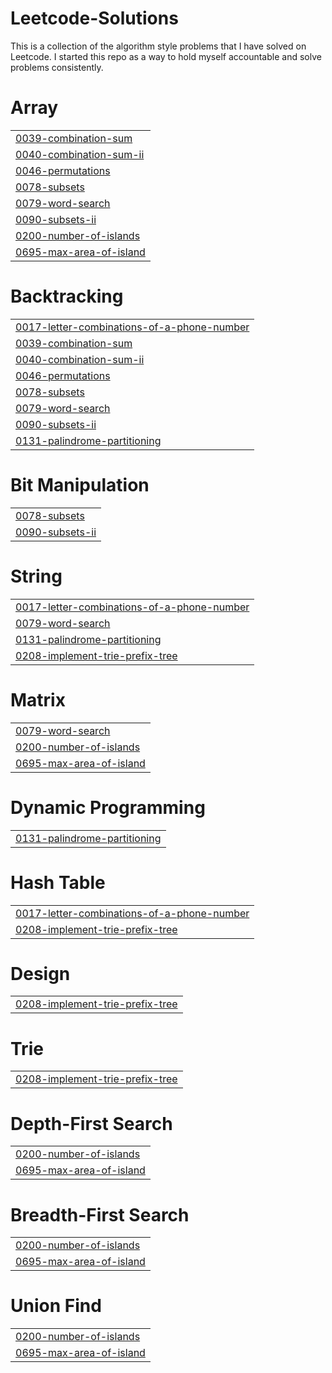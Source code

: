 # Leetcode-Solutions

This is a collection of the algorithm style problems that I have solved on Leetcode. I started this repo as a way to hold myself accountable and solve problems consistently.


# Array
|  |
| ------- |
| [0039-combination-sum](https://github.com/jaidevmane/leetcode-solutions/tree/master/0039-combination-sum) |
| [0040-combination-sum-ii](https://github.com/jaidevmane/leetcode-solutions/tree/master/0040-combination-sum-ii) |
| [0046-permutations](https://github.com/jaidevmane/leetcode-solutions/tree/master/0046-permutations) |
| [0078-subsets](https://github.com/jaidevmane/leetcode-solutions/tree/master/0078-subsets) |
| [0079-word-search](https://github.com/jaidevmane/leetcode-solutions/tree/master/0079-word-search) |
| [0090-subsets-ii](https://github.com/jaidevmane/leetcode-solutions/tree/master/0090-subsets-ii) |
| [0200-number-of-islands](https://github.com/jaidevmane/leetcode-solutions/tree/master/0200-number-of-islands) |
| [0695-max-area-of-island](https://github.com/jaidevmane/leetcode-solutions/tree/master/0695-max-area-of-island) |
# Backtracking
|  |
| ------- |
| [0017-letter-combinations-of-a-phone-number](https://github.com/jaidevmane/leetcode-solutions/tree/master/0017-letter-combinations-of-a-phone-number) |
| [0039-combination-sum](https://github.com/jaidevmane/leetcode-solutions/tree/master/0039-combination-sum) |
| [0040-combination-sum-ii](https://github.com/jaidevmane/leetcode-solutions/tree/master/0040-combination-sum-ii) |
| [0046-permutations](https://github.com/jaidevmane/leetcode-solutions/tree/master/0046-permutations) |
| [0078-subsets](https://github.com/jaidevmane/leetcode-solutions/tree/master/0078-subsets) |
| [0079-word-search](https://github.com/jaidevmane/leetcode-solutions/tree/master/0079-word-search) |
| [0090-subsets-ii](https://github.com/jaidevmane/leetcode-solutions/tree/master/0090-subsets-ii) |
| [0131-palindrome-partitioning](https://github.com/jaidevmane/leetcode-solutions/tree/master/0131-palindrome-partitioning) |
# Bit Manipulation
|  |
| ------- |
| [0078-subsets](https://github.com/jaidevmane/leetcode-solutions/tree/master/0078-subsets) |
| [0090-subsets-ii](https://github.com/jaidevmane/leetcode-solutions/tree/master/0090-subsets-ii) |
# String
|  |
| ------- |
| [0017-letter-combinations-of-a-phone-number](https://github.com/jaidevmane/leetcode-solutions/tree/master/0017-letter-combinations-of-a-phone-number) |
| [0079-word-search](https://github.com/jaidevmane/leetcode-solutions/tree/master/0079-word-search) |
| [0131-palindrome-partitioning](https://github.com/jaidevmane/leetcode-solutions/tree/master/0131-palindrome-partitioning) |
| [0208-implement-trie-prefix-tree](https://github.com/jaidevmane/leetcode-solutions/tree/master/0208-implement-trie-prefix-tree) |
# Matrix
|  |
| ------- |
| [0079-word-search](https://github.com/jaidevmane/leetcode-solutions/tree/master/0079-word-search) |
| [0200-number-of-islands](https://github.com/jaidevmane/leetcode-solutions/tree/master/0200-number-of-islands) |
| [0695-max-area-of-island](https://github.com/jaidevmane/leetcode-solutions/tree/master/0695-max-area-of-island) |
# Dynamic Programming
|  |
| ------- |
| [0131-palindrome-partitioning](https://github.com/jaidevmane/leetcode-solutions/tree/master/0131-palindrome-partitioning) |
# Hash Table
|  |
| ------- |
| [0017-letter-combinations-of-a-phone-number](https://github.com/jaidevmane/leetcode-solutions/tree/master/0017-letter-combinations-of-a-phone-number) |
| [0208-implement-trie-prefix-tree](https://github.com/jaidevmane/leetcode-solutions/tree/master/0208-implement-trie-prefix-tree) |
# Design
|  |
| ------- |
| [0208-implement-trie-prefix-tree](https://github.com/jaidevmane/leetcode-solutions/tree/master/0208-implement-trie-prefix-tree) |
# Trie
|  |
| ------- |
| [0208-implement-trie-prefix-tree](https://github.com/jaidevmane/leetcode-solutions/tree/master/0208-implement-trie-prefix-tree) |
# Depth-First Search
|  |
| ------- |
| [0200-number-of-islands](https://github.com/jaidevmane/leetcode-solutions/tree/master/0200-number-of-islands) |
| [0695-max-area-of-island](https://github.com/jaidevmane/leetcode-solutions/tree/master/0695-max-area-of-island) |
# Breadth-First Search
|  |
| ------- |
| [0200-number-of-islands](https://github.com/jaidevmane/leetcode-solutions/tree/master/0200-number-of-islands) |
| [0695-max-area-of-island](https://github.com/jaidevmane/leetcode-solutions/tree/master/0695-max-area-of-island) |
# Union Find
|  |
| ------- |
| [0200-number-of-islands](https://github.com/jaidevmane/leetcode-solutions/tree/master/0200-number-of-islands) |
| [0695-max-area-of-island](https://github.com/jaidevmane/leetcode-solutions/tree/master/0695-max-area-of-island) |